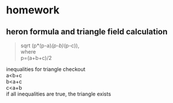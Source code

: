 # homework

## heron formula and triangle field calculation
> sqrt (p*(p-a)*(p-b)*(p-c)),<br> 
where <br>
>p=(a+b+c)/2<br>

inequalities for triangle checkout<br>
a<b+c<br>
b<a+c<br>
c<a+b<br>
if all inequalities are true, the triangle exists
